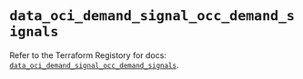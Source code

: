 # `data_oci_demand_signal_occ_demand_signals`

Refer to the Terraform Registory for docs: [`data_oci_demand_signal_occ_demand_signals`](https://registry.terraform.io/providers/oracle/oci/6.18.0/docs/data-sources/demand_signal_occ_demand_signals).
